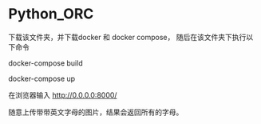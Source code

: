 # Python_ORC

下载该文件夹，并下载docker 和 docker compose，
随后在该文件夹下执行以下命令 

docker-compose build

docker-compose up

在浏览器输入 http://0.0.0.0:8000/

随意上传带带英文字母的图片，结果会返回所有的字母。

